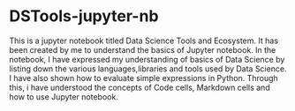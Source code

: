 # DSTools-jupyter-nb
This is a jupyter notebook titled Data Science Tools and Ecosystem. 
It has been created by me to understand the basics of Jupyter notebook. 
In the notebook, I have expressed my understanding of basics of Data Science by listing down the various languages,libraries and tools used by Data Science. 
I have also shown how to evaluate simple expressions in Python. 
Through this, i have understood the concepts of Code cells, Markdown cells and how to use Jupyter notebook.
